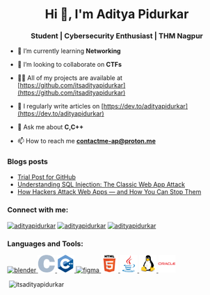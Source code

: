 <h1 align="center">Hi 👋, I'm Aditya Pidurkar</h1>
<h3 align="center">Student | Cybersecurity Enthusiast | THM Nagpur</h3>

- 🌱 I’m currently learning **Networking**

- 👯 I’m looking to collaborate on **CTFs**

- 👨‍💻 All of my projects are available at [https://github.com/itsadityapidurkar](https://github.com/itsadityapidurkar)

- 📝 I regularly write articles on [https://dev.to/adityapidurkar](https://dev.to/adityapidurkar)

- 💬 Ask me about **C,C++**

- 📫 How to reach me **contactme-ap@proton.me**

### Blogs posts
<!-- BLOG-POST-LIST:START -->
- [Trial Post for GitHub](https://dev.to/adityapidurkar/trial-post-for-github-24il)
- [Understanding SQL Injection: The Classic Web App Attack](https://dev.to/adityapidurkar/understanding-sql-injection-the-classic-web-app-attack-gak)
- [How Hackers Attack Web Apps — and How You Can Stop Them](https://dev.to/adityapidurkar/how-hackers-attack-web-apps-and-how-you-can-stop-them-ke4)
<!-- BLOG-POST-LIST:END -->

<h3 align="left">Connect with me:</h3>
<p align="left">
<a href="https://dev.to/adityapidurkar" target="blank"><img align="center" src="https://raw.githubusercontent.com/rahuldkjain/github-profile-readme-generator/master/src/images/icons/Social/devto.svg" alt="adityapidurkar" height="30" width="40" /></a>
<a href="https://linkedin.com/in/adityapidurkar" target="blank"><img align="center" src="https://raw.githubusercontent.com/rahuldkjain/github-profile-readme-generator/master/src/images/icons/Social/linked-in-alt.svg" alt="adityapidurkar" height="30" width="40" /></a>
<a href="https://www.youtube.com/c/adityapidurkar" target="blank"><img align="center" src="https://raw.githubusercontent.com/rahuldkjain/github-profile-readme-generator/master/src/images/icons/Social/youtube.svg" alt="adityapidurkar" height="30" width="40" /></a>
</p>

<h3 align="left">Languages and Tools:</h3>
<p align="left"> <a href="https://www.blender.org/" target="_blank" rel="noreferrer"> <img src="https://download.blender.org/branding/community/blender_community_badge_white.svg" alt="blender" width="40" height="40"/> </a> <a href="https://www.cprogramming.com/" target="_blank" rel="noreferrer"> <img src="https://raw.githubusercontent.com/devicons/devicon/master/icons/c/c-original.svg" alt="c" width="40" height="40"/> </a> <a href="https://www.w3schools.com/cpp/" target="_blank" rel="noreferrer"> <img src="https://raw.githubusercontent.com/devicons/devicon/master/icons/cplusplus/cplusplus-original.svg" alt="cplusplus" width="40" height="40"/> </a> <a href="https://www.figma.com/" target="_blank" rel="noreferrer"> <img src="https://www.vectorlogo.zone/logos/figma/figma-icon.svg" alt="figma" width="40" height="40"/> </a> <a href="https://www.w3.org/html/" target="_blank" rel="noreferrer"> <img src="https://raw.githubusercontent.com/devicons/devicon/master/icons/html5/html5-original-wordmark.svg" alt="html5" width="40" height="40"/> </a> <a href="https://www.java.com" target="_blank" rel="noreferrer"> <img src="https://raw.githubusercontent.com/devicons/devicon/master/icons/java/java-original.svg" alt="java" width="40" height="40"/> </a> <a href="https://www.linux.org/" target="_blank" rel="noreferrer"> <img src="https://raw.githubusercontent.com/devicons/devicon/master/icons/linux/linux-original.svg" alt="linux" width="40" height="40"/> </a> <a href="https://www.oracle.com/" target="_blank" rel="noreferrer"> <img src="https://raw.githubusercontent.com/devicons/devicon/master/icons/oracle/oracle-original.svg" alt="oracle" width="40" height="40"/> </a> </p>

<p>&nbsp;<img align="center" src="https://github-readme-stats.vercel.app/api?username=itsadityapidurkar&show_icons=true&theme=onedark&locale=en" alt="itsadityapidurkar" /></p>
